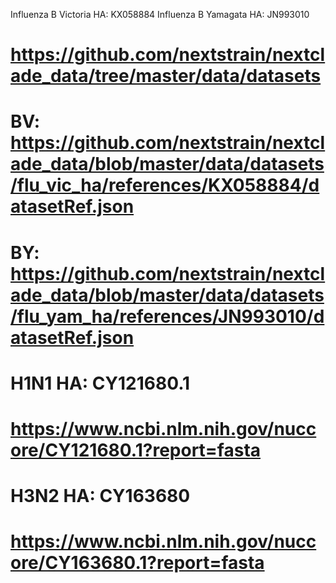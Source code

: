 Influenza B Victoria HA: KX058884
Influenza B Yamagata HA: JN993010

# https://github.com/nextstrain/nextclade_data/tree/master/data/datasets

# BV: https://github.com/nextstrain/nextclade_data/blob/master/data/datasets/flu_vic_ha/references/KX058884/datasetRef.json

# BY: https://github.com/nextstrain/nextclade_data/blob/master/data/datasets/flu_yam_ha/references/JN993010/datasetRef.json


# H1N1 HA: CY121680.1
# https://www.ncbi.nlm.nih.gov/nuccore/CY121680.1?report=fasta

# H3N2 HA: CY163680
# https://www.ncbi.nlm.nih.gov/nuccore/CY163680.1?report=fasta
